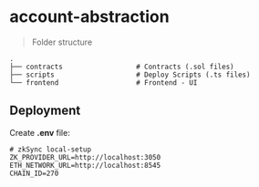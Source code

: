 # account-abstraction

> Folder structure

    .
    ├── contracts                  # Contracts (.sol files)
    ├── scripts                    # Deploy Scripts (.ts files)
    └── frontend                   # Frontend - UI

## Deployment

Create **.env** file:
```
# zkSync local-setup
ZK_PROVIDER_URL=http://localhost:3050
ETH_NETWORK_URL=http://localhost:8545
CHAIN_ID=270
```